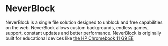 # NeverBlock
NeverBlock is a single file solution designed to unblock and free capabilities on the web. 
NeverBlock allows custom backgrounds, endless games, support, constant updates and better performance. 
NeverBlock is originally built for educational devices like [the HP Chromebook 11 G9 EE](https://a.co/d/966BRGH)
